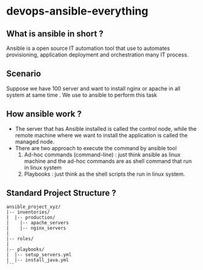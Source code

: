 # devops-ansible-everything

## What is ansible in short ? 
Ansible is a open source IT automation tool that use to automates provisioning, application deployment and orchestration many IT process.

## Scenario 
Suppose we have 100 server and want to install nginx or apache in all system at same time . We  use to ansible to perform this task

## How ansible work ?
- The server that has Ansible installed is called the control node, while the remote machine where we want to install the application is called the managed node.
- There are two approach to execute the command by ansible tool
  1) Ad-hoc commands (command-line) : just think ansible as linux machine and  the ad-hoc commands are as shell command that  run in linux system
  2) Playbooks : just think as the shell scripts the run in linux system.   

## Standard Project Structure ?
````git
ansible_project_xyz/
|-- inventories/
|  |-- production/
|    |-- apache_servers
|    |-- nginx_servers
|
|-- roles/
|
|-- playbooks/
|  |-- setup_servers.yml
|  |-- install_java.yml 
```
